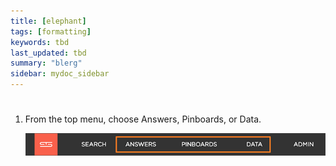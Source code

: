 ```yaml
---
title: [elephant]
tags: [formatting]
keywords: tbd
last_updated: tbd
summary: "blerg"
sidebar: mydoc_sidebar
---
```

# 

1.   From the top menu, choose Answers, Pinboards, or Data. 

     ![](../../images/choose_data_answers_pinboards.png "Choose Answers, Pinboards, or Data") 



